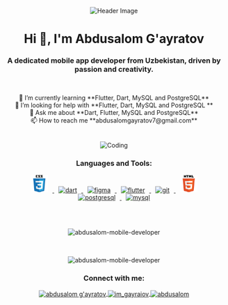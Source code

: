 <p align="center">
  <img src="https://user-images.githubusercontent.com/10498744/210012254-234538ff-d198-48aa-8964-37e6fd45d227.gif" alt="Header Image">
</p>

<h1 align="center">Hi 👋, I'm Abdusalom G'ayratov</h1>
<h3 align="center">A dedicated mobile app developer from Uzbekistan, driven by passion and creativity.</h3>

<p align="center">
  <a href="https://twitter.com/" target="blank">
    <img src="https://img.shields.io/twitter/follow/?logo=twitter&style=for-the-badge" alt="" />
  </a>
</p>

<p align="center">
    🌱 I’m currently learning **Flutter, Dart, MySQL and PostgreSQL**<br>
    🤝 I’m looking for help with **Flutter, Dart, MySQL and PostgreSQL **<br>
    💬 Ask me about **Dart, Flutter, MySQL and PostgreSQL**<br>
    📫 How to reach me **abdusalomgayratov7@gmail.com**<br><br><br>

<img alt="Coding" width="400" src="https://mir-s3-cdn-cf.behance.net/project_modules/hd/06f21a161921919.63cd7887d0a70.gif">
</p>
  
<h3 align="center">Languages and Tools:</h3>
<p align="center">
  <a href="https://www.w3schools.com/css/" target="_blank" rel="noreferrer">
    <img src="https://raw.githubusercontent.com/devicons/devicon/master/icons/css3/css3-original-wordmark.svg" alt="css3" width="40" height="40" style="margin: 0 10px;"/>
  </a>
  <a href="https://dart.dev" target="_blank" rel="noreferrer">
    <img src="https://www.vectorlogo.zone/logos/dartlang/dartlang-icon.svg" alt="dart" width="40" height="40" style="margin: 0 10px;"/>
  </a>
  <a href="https://www.figma.com/" target="_blank" rel="noreferrer">
    <img src="https://www.vectorlogo.zone/logos/figma/figma-icon.svg" alt="figma" width="40" height="40" style="margin: 0 10px;"/>
  </a>
  <a href="https://flutter.dev" target="_blank" rel="noreferrer">
    <img src="https://www.vectorlogo.zone/logos/flutterio/flutterio-icon.svg" alt="flutter" width="40" height="40" style="margin: 0 10px;"/>
  </a>
  <a href="https://git-scm.com/" target="_blank" rel="noreferrer">
    <img src="https://www.vectorlogo.zone/logos/git-scm/git-scm-icon.svg" alt="git" width="40" height="40" style="margin: 0 10px;"/>
  </a>
  <a href="https://www.w3.org/html/" target="_blank" rel="noreferrer">
    <img src="https://raw.githubusercontent.com/devicons/devicon/master/icons/html5/html5-original-wordmark.svg" alt="html5" width="40" height="40" style="margin: 0 10px;"/>
  </a>
  <a href="https://www.postgresql.org/" target="_blank" rel="noreferrer">
    <img src="https://www.vectorlogo.zone/logos/postgresql/postgresql-icon.svg" alt="postgresql" width="40" height="40" style="margin: 0 10px;"/>
  </a>
  <a href="https://www.mysql.com/" target="_blank" rel="noreferrer">
    <img src="https://www.vectorlogo.zone/logos/mysql/mysql-icon.svg" alt="mysql" width="40" height="40" style="margin: 0 10px;"/>
  </a>
</p>
<br>
<br>
<p align="center">
  <img align="center" src="https://github-readme-stats.vercel.app/api/top-langs?username=abdusalom-mobile-developer&show_icons=true&locale=en&layout=compact" alt="abdusalom-mobile-developer" />
</p>
<br>
<p align="center">
  <img align="center" src="https://github-readme-streak-stats.herokuapp.com/?user=abdusalom-mobile-developer&" alt="abdusalom-mobile-developer" />
</p>
<h3 align="center">Connect with me:</h3>
<p align="center">
  <a href="https://linkedin.com/in/abdusalom-gayratov" target="blank">
    <img align="center" src="https://raw.githubusercontent.com/rahuldkjain/github-profile-readme-generator/master/src/images/icons/Social/linked-in-alt.svg" alt="abdusalom g'ayratov" height="30" width="40" />
  </a>
  <a href="https://instagram.com/im_gayraiov" target="blank">
    <img align="center" src="https://raw.githubusercontent.com/rahuldkjain/github-profile-readme-generator/master/src/images/icons/Social/instagram.svg" alt="im_gayraiov" height="30" width="40" />
  </a>
  <a href="https://www.leetcode.com/abdusalom" target="blank">
    <img align="center" src="https://raw.githubusercontent.com/rahuldkjain/github-profile-readme-generator/master/src/images/icons/Social/leet-code.svg" alt="abdusalom" height="30" width="40" />
  </a>
</p>
